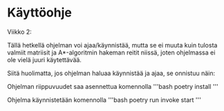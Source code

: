 # Käyttöohje

Viikko 2:

Tällä hetkellä ohjelman voi ajaa/käynnistää, mutta se ei muuta kuin tulosta valmiit matriisit ja A*-algoritmin hakeman reitit niissä, joten ohjelmassa ei ole vielä juuri käytettävää.

Siitä huolimatta, jos ohjelman haluaa käynnistää ja ajaa, se onnistuu näin:

Ohjelman riippuvuudet saa asennettua komennolla
'''bash
poetry install
'''

Ohjelma käynnistetään komennolla 
'''bash
poetry run invoke start
'''
